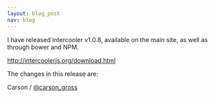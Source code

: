 ```yaml
---
layout: blog_post
nav: blog
---
```


I have released intercooler v1.0.8, available on the main site, as well as through bower and NPM.

  <http://intercoolerjs.org/download.html>

The changes in this release are:



Carson / [@carson_gross](https://twitter.com/carson_gross)